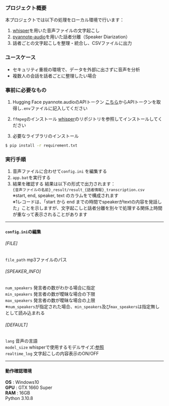 ### プロジェクト概要
本プロジェクトでは以下の処理をローカル環境で行います：
1. [whisper](https://github.com/openai/whisper
)を用いた音声ファイルの文字起こし
2. [pyannote-audio](https://github.com/pyannote/pyannote-audio)を用いた話者分離（Speaker Diarization）
3. 話者ごとの文字起こしを整理・統合し、CSVファイルに出力


### ユースケース
- セキュリティ重視の環境で、データを外部に出さずに音声を分析
- 複数人の会話を話者ごとに整理したい場合


### 事前に必要なもの

1. Hugging Face pyannote.audioのAPIトークン
[こちら](https://huggingface.co/pyannote/speaker-diarization)からAPIトークンを取得し`.env`ファイルに記入してください

2. `ffmpeg`のインストール
[whisper](https://github.com/openai/whisper/tree/main)のリポジトリを参照してインストールしてください

3. 必要なライブラリのインストール
```bash
$ pip install -r requirement.txt
```

### 実行手順

1. 音声ファイルに合わせて`config.ini` を編集する
2. `app.bat`を実行する
3. 結果を確認する
結果は以下の形式で出力されます：  
`{音声ファイルの名前}_result/result_{話者情報}_transcription.csv`  
※start, end, speaker, text のカラムをで構成されます  
※1レコードは、「start から end までの時間でspeakerがtextの内容を発話した」ことを示しますが、文字起こしと話者分離を別々で処理する関係上時間が重なって表示されることがあります

---
#### `config.ini`の編集

###### [FILE]
`file_path` mp3ファイルのパス
###### [SPEAKER_INFO]
`num_speakers` 発言者の数がわかる場合に指定  
`min_speakers` 発言者の数が曖昧な場合の下限  
`max_speakers` 発言者の数が曖昧な場合の上限  
※`num_speakers`が指定された場合、`min_speakers`及び`max_speakers`は指定無しとして読み込まれる  
###### [DEFAULT]
`lang` 音声の言語  
`model_size` whisperで使用するモデルサイズ:[参照](https://github.com/openai/whisper/tree/main)  
`realtime_log` 文字起こしの内容表示のON/OFF  

---
#### 動作確認環境

**OS** : Windows10  
**GPU** : GTX 1660 Super  
**RAM** : 16GB  
Python 3.10.8